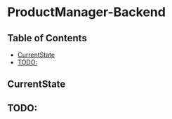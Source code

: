 # ProductManager-Backend

## Table of Contents

- [CurrentState](#currentsate)
- [TODO:](#todo)

## CurrentState

## TODO: